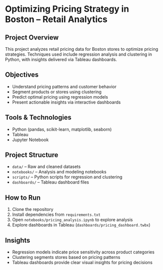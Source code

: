 # Optimizing Pricing Strategy in Boston – Retail Analytics

## Project Overview
This project analyzes retail pricing data for Boston stores to optimize pricing strategies. Techniques used include regression analysis and clustering in Python, with insights delivered via Tableau dashboards.

## Objectives
- Understand pricing patterns and customer behavior
- Segment products or stores using clustering
- Predict optimal pricing using regression models
- Present actionable insights via interactive dashboards

## Tools & Technologies
- Python (pandas, scikit-learn, matplotlib, seaborn)
- Tableau
- Jupyter Notebook

## Project Structure
- `data/` – Raw and cleaned datasets
- `notebooks/` – Analysis and modeling notebooks
- `scripts/` – Python scripts for regression and clustering
- `dashboards/` – Tableau dashboard files

## How to Run
1. Clone the repository
2. Install dependencies from `requirements.txt`
3. Open `notebooks/pricing_analysis.ipynb` to explore analysis
4. Explore dashboards in Tableau (`dashboards/pricing_dashboard.twbx`)

## Insights
- Regression models indicate price sensitivity across product categories
- Clustering segments stores based on pricing patterns
- Tableau dashboards provide clear visual insights for pricing decisions
